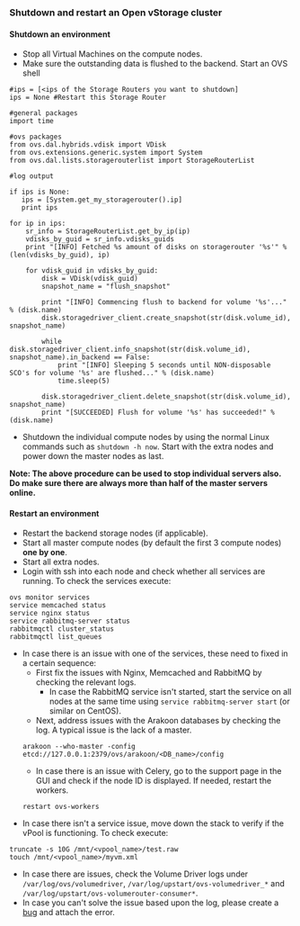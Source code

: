 ### Shutdown and restart an Open vStorage cluster

#### Shutdown an environment
* Stop all Virtual Machines on the compute nodes.
* Make sure the outstanding data is flushed to the backend. Start an OVS shell

```
#ips = [<ips of the Storage Routers you want to shutdown]
ips = None #Restart this Storage Router

#general packages
import time

#ovs packages
from ovs.dal.hybrids.vdisk import VDisk
from ovs.extensions.generic.system import System
from ovs.dal.lists.storagerouterlist import StorageRouterList

#log output

if ips is None:
   ips = [System.get_my_storagerouter().ip]
   print ips

for ip in ips:
	sr_info = StorageRouterList.get_by_ip(ip)
    vdisks_by_guid = sr_info.vdisks_guids
	print "[INFO] Fetched %s amount of disks on storagerouter '%s'" % (len(vdisks_by_guid), ip)

	for vdisk_guid in vdisks_by_guid:
		disk = VDisk(vdisk_guid)
		snapshot_name = "flush_snapshot"

		print "[INFO] Commencing flush to backend for volume '%s'..." % (disk.name)
		disk.storagedriver_client.create_snapshot(str(disk.volume_id), snapshot_name)

		while disk.storagedriver_client.info_snapshot(str(disk.volume_id), snapshot_name).in_backend == False:
            print "[INFO] Sleeping 5 seconds until NON-disposable SCO's for volume '%s' are flushed..." % (disk.name)
			time.sleep(5)

		disk.storagedriver_client.delete_snapshot(str(disk.volume_id), snapshot_name)
		print "[SUCCEEDED] Flush for volume '%s' has succeeded!" % (disk.name)
```

* Shutdown the individual compute nodes by using the normal Linux commands such as `shutdown -h now`. Start with the extra nodes and power down the master nodes as last.

**Note: The above procedure can be used to stop individual servers also.  Do make sure there are always more than half of the master servers online.**



#### Restart an environment
* Restart the backend storage nodes (if applicable).
* Start all master compute nodes (by default the first 3 compute nodes) **one by one**.
* Start all extra nodes.
* Login with ssh into each node and check whether all services are running. To check the services execute:
```
ovs monitor services
service memcached status
service nginx status
service rabbitmq-server status
rabbitmqctl cluster_status
rabbitmqctl list_queues
```
* In case there is an issue with one of the services, these need to fixed in a certain sequence:
    * First fix the issues with Nginx, Memcached and RabbitMQ by checking the relevant logs.
        * In case the RabbitMQ service isn't started, start the service on all nodes at the same time using `service rabbitmq-server start` (or similar on CentOS).
    * Next, address issues with the Arakoon databases by checking the log. A typical issue is the lack of a master.
    ```
    arakoon --who-master -config etcd://127.0.0.1:2379/ovs/arakoon/<DB_name>/config
    ```
    * In case there is an issue with Celery, go to the support page in the GUI and check if the node ID is displayed. If needed, restart the workers.
    ```
    restart ovs-workers
    ```
* In case there isn't a service issue, move down the stack to verify if the vPool is functioning. To check execute:
```
truncate -s 10G /mnt/<vpool_name>/test.raw
touch /mnt/<vpool_name>/myvm.xml
```
* In case there are issues, check the Volume Driver logs under `/var/log/ovs/volumedriver`, `/var/log/upstart/ovs-volumedriver_*` and `/var/log/upstart/ovs-volumerouter-consumer*`.
* In case you can't solve the issue based upon the log, please create a [bug](https://github.com/openvstorage/home/issues) and attach the error.